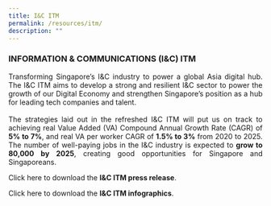 ```yaml
---
title: I&C ITM
permalink: /resources/itm/
description: ""
---
```

### INFORMATION &amp; COMMUNICATIONS (I&amp;C) ITM

<p align="justify">Transforming Singapore’s I&amp;C industry to power a global Asia digital hub. The I&amp;C ITM aims to develop a strong and resilient I&amp;C sector to power the growth of our Digital Economy and strengthen Singapore’s position as a hub for leading tech companies and talent. <br><br>The strategies laid out in the refreshed I&amp;C ITM will put us on track to achieving real Value Added (VA) Compound Annual Growth Rate (CAGR) of <b>5% to 7%</b>, and real VA per worker CAGR of <b>1.5% to 3%</b> from 2020 to 2025. The number of well-paying jobs in the I&amp;C industry is expected to <b>grow to 80,000 by 2025</b>, creating good opportunities for Singapore and Singaporeans.</p>

Click here to download the <b>I&amp;C ITM press release</b>.

Click here to download the <b>I&amp;C ITM infographics</b>.
